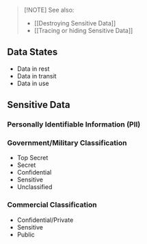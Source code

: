 
> [!NOTE] See also:
> - [[Destroying Sensitive Data]]
> - [[Tracing or hiding Sensitive Data]]

## Data States
- Data in rest
- Data in transit
- Data in use

## Sensitive Data
### Personally Identifiable Information (PII)

### Government/Military Classification
- Top Secret
- Secret
- Confidential
- Sensitive
- Unclassified

### Commercial Classification
- Confidential/Private
- Sensitive
- Public
